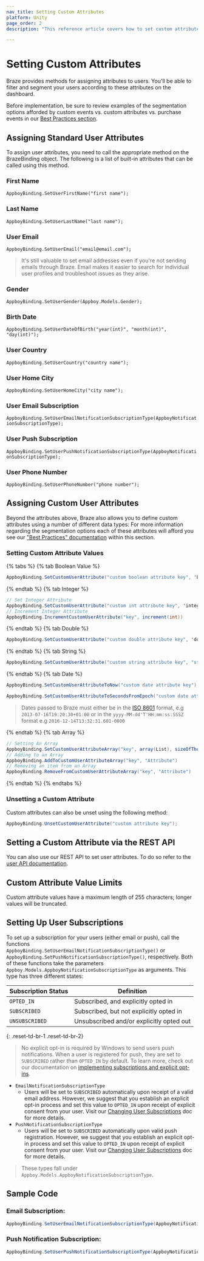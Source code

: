 ```yaml
---
nav_title: Setting Custom Attributes
platform: Unity
page_order: 2
description: "This reference article covers how to set custom attributes on Unity platform."

---
```


# Setting Custom Attributes

Braze provides methods for assigning attributes to users. You'll be able to filter and segment your users according to these attributes on the dashboard.

Before implementation, be sure to review examples of the segmentation options afforded by custom events vs. custom attributes vs. purchase events in our [Best Practices section][1].

## Assigning Standard User Attributes

To assign user attributes, you need to call the appropriate method on the BrazeBinding object. The following is a list of built-in attributes that can be called using this method.

### First Name
`AppboyBinding.SetUserFirstName("first name");`

### Last Name
`AppboyBinding.SetUserLastName("last name");`

### User Email
`AppboyBinding.SetUserEmail("email@email.com");`

>  It's still valuable to set email addresses even if you're not sending emails through Braze. Email makes it easier to search for individual user profiles and troubleshoot issues as they arise.

### Gender
`AppboyBinding.SetUserGender(Appboy.Models.Gender);`

### Birth Date
`AppboyBinding.SetUserDateOfBirth("year(int)", "month(int)", "day(int)");`

### User Country
`AppboyBinding.SetUserCountry("country name");`

### User Home City
`AppboyBinding.SetUserHomeCity("city name");`

### User Email Subscription
`AppboyBinding.SetUserEmailNotificationSubscriptionType(AppboyNotificationSubscriptionType);`

### User Push Subscription
`AppboyBinding.SetUserPushNotificationSubscriptionType(AppboyNotificationSubscriptionType);`

### User Phone Number
`AppboyBinding.SetUserPhoneNumber("phone number");`

## Assigning Custom User Attributes

Beyond the attributes above, Braze also allows you to define custom attributes using a number of different data types:
For more information regarding the segmentation options each of these attributes will afford you see our ["Best Practices" documentation][1] within this section.

### Setting Custom Attribute Values

{% tabs %}
{% tab Boolean Value %}

```csharp
AppboyBinding.SetCustomUserAttribute("custom boolean attribute key", 'boolean value');
```

{% endtab %}
{% tab Integer %}

```csharp
// Set Integer Attribute
AppboyBinding.SetCustomUserAttribute("custom int attribute key", 'integer value');
// Increment Integer Attribute
AppboyBinding.IncrementCustomUserAttribute("key", increment(int))
```

{% endtab %}
{% tab Double %}

```csharp
AppboyBinding.SetCustomUserAttribute("custom double attribute key", 'double value');
```

{% endtab %}
{% tab String %}

```csharp
AppboyBinding.SetCustomUserAttribute("custom string attribute key", "string custom attribute");
```

{% endtab %}
{% tab Date %}

```csharp
AppboyBinding.SetCustomUserAttributeToNow("custom date attribute key");
```

```csharp
AppboyBinding.SetCustomUserAttributeToSecondsFromEpoch("custom date attribute key", 'integer value');
```

>  Dates passed to Braze must either be in the [ISO 8601][2] format, e.g `2013-07-16T19:20:30+01:00` or in the `yyyy-MM-dd'T'HH:mm:ss:SSSZ` format e.g `2016-12-14T13:32:31.601-0800`

{% endtab %}
{% tab Array %}

```csharp
// Setting An Array
AppboyBinding.SetCustomUserAttributeArray("key", array(List), sizeOfTheArray(int))
// Adding to an Array
AppboyBinding.AddToCustomUserAttributeArray("key", "Attribute")
// Removing an item from an Array
AppboyBinding.RemoveFromCustomUserAttributeArray("key", "Attribute")
```
{% endtab %}
{% endtabs 
	%}
### Unsetting a Custom Attribute

Custom attributes can also be unset using the following method:

```csharp
AppboyBinding.UnsetCustomUserAttribute("custom attribute key");
```

## Setting a Custom Attribute via the REST API
You can also use our REST API to set user attributes. To do so refer to the [user API documentation][3].

## Custom Attribute Value Limits
Custom attribute values have a maximum length of 255 characters; longer values will be truncated.

## Setting Up User Subscriptions

To set up a subscription for your users (either email or push), call the functions     
`AppboyBinding.SetUserEmailNotificationSubscriptionType()` or `AppboyBinding.SetPushNotificationSubscriptionType()`, respectively. Both of these functions take the parameters `Appboy.Models.AppboyNotificationSubscriptionType` as arguments. This type has three different states:

| Subscription Status | Definition |
| ------------------- | ---------- |
| `OPTED_IN` | Subscribed, and explicitly opted in |
| `SUBSCRIBED` | Subscribed, but not explicitly opted in |
| `UNSUBSCRIBED` | Unsubscribed and/or explicitly opted out |
{: .reset-td-br-1 .reset-td-br-2}

>  No explicit opt-in is required by Windows to send users push notifications. When a user is registered for push, they are set to `SUBSCRIBED` rather than `OPTED_IN` by default. To learn more, check out our documentation on [implementing subscriptions and explicit opt-ins][10].

- `EmailNotificationSubscriptionType`
  - Users will be set to `SUBSCRIBED` automatically upon receipt of a valid email address. However, we suggest that you establish an explicit opt-in process and set this value to `OPTED_IN` upon receipt of explicit consent from your user. Visit our [Changing User Subscriptions][8] doc for more details.
- `PushNotificationSubscriptionType`
  - Users will be set to `SUBSCRIBED` automatically upon valid push registration. However, we suggest that you establish an explicit opt-in process and set this value to `OPTED_IN` upon receipt of explicit consent from your user. Visit our [Changing User Subscriptions][8] doc for more details.

>  These types fall under `Appboy.Models.AppboyNotificationSubscriptionType`.

## Sample Code

### Email Subscription:

```csharp
AppboyBinding.SetUserEmailNotificationSubscriptionType(AppboyNotificationSubscriptionType.OPTED_IN);
```

### Push Notification Subscription:

```csharp
AppboyBinding.SetUserPushNotificationSubscriptionType(AppboyNotificationSubscriptionType.OPTED_IN);
```

[1]: {{site.baseurl}}/developer_guide/platform_wide/analytics_overview/#user-data-collection
[2]: http://en.wikipedia.org/wiki/ISO_8601
[3]: {{site.baseurl}}/developer_guide/rest_api/user_data/#user-data
[8]: {{site.baseurl}}/user_guide/administrative/manage_your_users/managing_user_subscriptions/#changing-subscriptions
[10]: {{site.baseurl}}/user_guide/message_building_by_channel/email/managing_user_subscriptions/#managing-user-subscriptions
